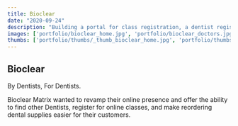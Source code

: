 ```yaml
---
title: Bioclear
date: "2020-09-24"
description: "Building a portal for class registration, a dentist registry, and a robust backend for custom fields"
images: ['portfolio/bioclear_home.jpg', 'portfolio/bioclear_doctors.jpg', 'portfolio/bioclear_products.jpg']
thumbs: ['portfolio/thumbs/_thumb_bioclear_home.jpg', 'portfolio/thumbs/_thumb_bioclear_doctors.jpg', 'portfolio/thumbs/_thumb_bioclear_products.jpg']
---
```


## Bioclear

By Dentists, For Dentists.

Bioclear Matrix wanted to revamp their online presence and offer the ability to find other Dentists, register for online classes, and make reordering dental supplies easier for their customers.